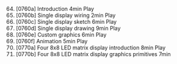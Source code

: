 64. [0760a] Introduction
    4min
    Play
65. [0760b] Single display wiring
    2min
    Play
66. [0760c] Single display sketch
    6min
    Play
67. [0760d] Single display drawing
    9min
    Play
68. [0760e] Custom graphics
    6min
    Play
69. [0760f] Animation
    5min
    Play
70. [0770a] Four 8x8 LED matrix display introduction
    8min
    Play
71. [0770b] Four 8x8 LED matrix display graphics primitives
    7min
